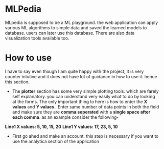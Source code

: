 # MLPedia

MLpedia is supposed to be a ML playground. the web application can apply various ML algorithms to simple data and saved the learned models to database. users can later use this database. There are also data visualization tools available too.

# How to use
I have to say even though I am quite happy with the project, it is very counter intutive and it does not have lot of guidance in how to use it. hence this section. 

*  The **plotter** section has some very simple plotting tools. which are farely self explanatory. you can understand very easily what to do by looking at the forms. The only important thing to here is how to enter the **X values** and **Y values** . Enter same number of data points in both the field and make sure they are **comma seperated** with a **single space after each comma**. as an example consider the following-

**Line1 X values: 5, 10, 15, 20**
**Line1 Y values: 17, 23, 5, 10**

* First go ahed and make an account. this step is necessary if you want to use the analytica section of the application


